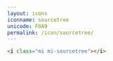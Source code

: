 ```yaml
---
layout: icons
iconname: sourcetree
unicode: F0A9
permalink: /icon/sourcetree/
---
```


``` html
<i class="mi mi-sourcetree"></i>
```
